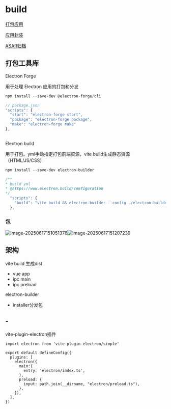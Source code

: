 # build

[打包应用](https://electron.nodejs.cn/docs/latest/tutorial/tutorial-packaging)

[应用封装](https://electron.nodejs.cn/docs/latest/tutorial/application-distribution)

[ASAR归档](https://electron.nodejs.cn/docs/latest/tutorial/asar-archives)



## 打包工具库

Electron Forge

用于处理 Electron 应用的打包和分发

~~~ts
npm install --save-dev @electron-forge/cli

// package.json
"scripts": {
  "start": "electron-forge start",
  "package": "electron-forge package",
  "make": "electron-forge make"
},
  
~~~

Electron build

用于打包。yml手动指定打包前端资源，vite build生成静态资源（HTML/JS/CSS）

~~~ts
npm install --save-dev electron-builder

/**
* build yml
* @https://www.electron.build/configuration
*/
  "scripts": {
    "build": "vite build && electron-builder --config ./electron-builder.yaml",
  },


~~~

### 包

![image-20250617151051376](https://raw.githubusercontent.com/levi33Y/Pictures/main/image-20250617151051376.png)![image-20250617151207239](https://raw.githubusercontent.com/levi33Y/Pictures/main/image-20250617151207239.png)

## 架构

vite build 生成dist

- vue app
- ipc main
- ipc preload



electron-builder

- installer分发包



## -

vite-plugin-electron插件

~~~
import electron from 'vite-plugin-electron/simple'

export default defineConfig({
  plugins: [
    electron({
      main:{
        entry: 'electron/index.ts',
      },
      preload: {
        input: path.join(__dirname, "electron/preload.ts"),
      },
    }),
  ],
})
~~~

